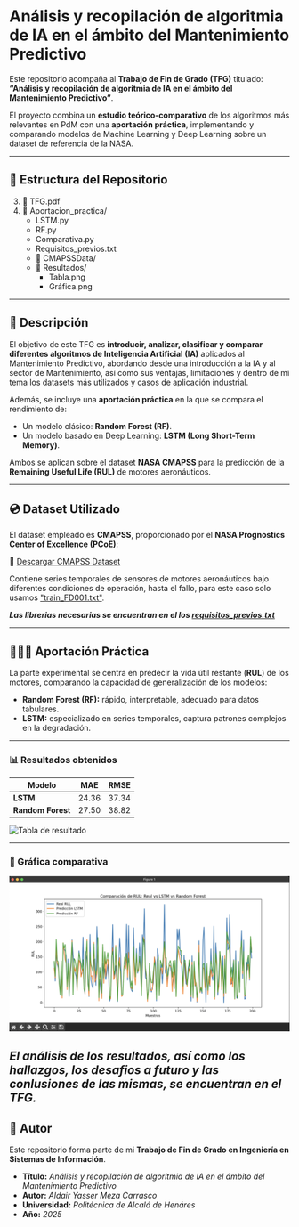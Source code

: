 # Análisis y recopilación de algoritmia de IA en el ámbito del Mantenimiento Predictivo  

Este repositorio acompaña al **Trabajo de Fin de Grado (TFG)** titulado:  
**“Análisis y recopilación de algoritmia de IA en el ámbito del Mantenimiento Predictivo”**.  

El proyecto combina un **estudio teórico-comparativo** de los algoritmos más relevantes en PdM con una **aportación práctica**, implementando y comparando modelos de Machine Learning y Deep Learning sobre un dataset de referencia de la NASA.  

---

## 📂 Estructura del Repositorio  
3. 📄 TFG.pdf
4. 📂 Aportacion_practica/
   * LSTM.py
   * RF.py 
   * Comparativa.py
   * Requisitos_previos.txt
   * 📂 CMAPSSData/ 
   * 📂 Resultados/
     * Tabla.png
     * Gráfica.png

---

## 📖 Descripción  

El objetivo de este TFG es **introducir, analizar, clasificar y comparar diferentes algoritmos de Inteligencia Artificial (IA)** aplicados al Mantenimiento Predictivo, abordando desde una introducción a la IA y al sector de Mantenimiento, así como sus ventajas, limitaciones y dentro de mi tema los datasets más utilizados y casos de aplicación industrial.  

Además, se incluye una **aportación práctica** en la que se compara el rendimiento de:  
- Un modelo clásico: **Random Forest (RF)**.  
- Un modelo basado en Deep Learning: **LSTM (Long Short-Term Memory)**.  

Ambos se aplican sobre el dataset **NASA CMAPSS** para la predicción de la **Remaining Useful Life (RUL)** de motores aeronáuticos.  

---

## 💿 Dataset Utilizado  

El dataset empleado es **CMAPSS**, proporcionado por el **NASA Prognostics Center of Excellence (PCoE)**:  

🔗 [Descargar CMAPSS Dataset](https://data.nasa.gov/dataset/cmapss-jet-engine-simulated-data)  

Contiene series temporales de sensores de motores aeronáuticos bajo diferentes condiciones de operación, hasta el fallo, para este caso solo usamos ["train_FD001.txt"](/Aportacion_práctica/CMAPSSData/train_FD001.txt).

***Las librerias necesarias se encuentran en el los [requisitos_previos.txt](/Aportacion_práctica/requirements.txt)***

---

## 🧑🏽‍💻 Aportación Práctica  

La parte experimental se centra en predecir la vida útil restante (**RUL**) de los motores, comparando la capacidad de generalización de los modelos:  

- **Random Forest (RF):** rápido, interpretable, adecuado para datos tabulares.  
- **LSTM:** especializado en series temporales, captura patrones complejos en la degradación.  

---

### 📊 Resultados obtenidos  

| Modelo         | MAE    | RMSE   |
|----------------|--------|--------|
| **LSTM**       | 24.36  | 37.34  |
| **Random Forest** | 27.50  | 38.82  |

![Tabla de resultado](/Aportacion_práctica/Resultados/Tabla.png)

---

### 🔎 Gráfica comparativa  

![Comparación LSTM vs RF](/Aportacion_práctica/Resultados/Gráfica.png)  

***El análisis de los resultados, así como los hallazgos, los desafios a futuro y las conlusiones de las mismas, se encuentran en el TFG.***
---

## 👤 Autor  

Este repositorio forma parte de mi **Trabajo de Fin de Grado en Ingeniería en Sistemas de Información**.  

- **Título:** *Análisis y recopilación de algoritmia de IA en el ámbito del Mantenimiento Predictivo*  
- **Autor:** *Aldair Yasser Meza Carrasco*
- **Universidad:** *Politécnica de Alcalá de Henáres*
- **Año:** *2025* 

